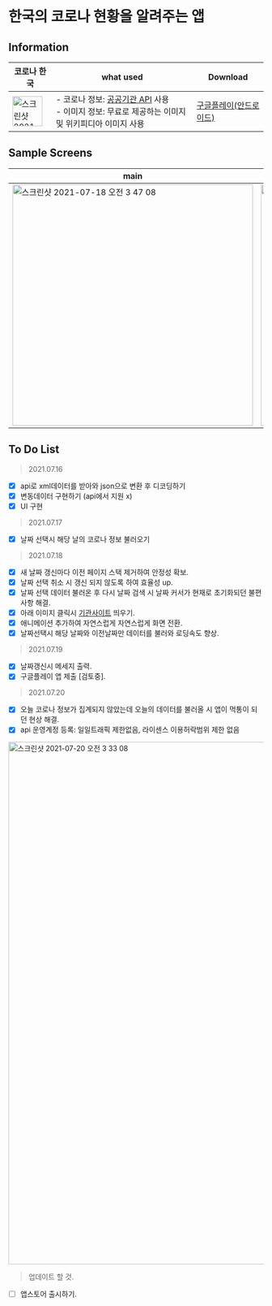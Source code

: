 
한국의 코로나 현황을 알려주는 앱
==

Information
--

|코로나 한국|what used|Download|
|-|-|----|
|<img width="59" alt="스크린샷 2021-07-16 오전 2 55 25" src="https://user-images.githubusercontent.com/74492426/125834839-3fe552f7-dbe4-4e6b-abe6-82e770701815.png">|- 코로나 정보: [공공기관 API](https://www.data.go.kr/index.do) 사용<br> - 이미지 정보: 무료로 제공하는 이미지 및 위키피디아 이미지 사용|[구글플레이(안드로이드)](https://play.google.com/store/apps/details?id=com.dkswnzz.covid19_kr)|


Sample Screens
--

|main|site|gif|
|-----|-----|-----|
|<img width="475" alt="스크린샷 2021-07-18 오전 3 47 08" src="https://user-images.githubusercontent.com/74492426/126046807-13e98007-6aee-45f4-b0e2-5f1a74863ffa.png">|<img width="475" alt="스크린샷 2021-07-18 오후 4 23 52" src="https://user-images.githubusercontent.com/74492426/126059242-2a13191a-8ff5-42c9-a863-6e96efa118bb.png">|![Simulator Screen Recording - iPhone 12 Pro Max - 2021-07-19 at 20 50 43](https://user-images.githubusercontent.com/74492426/126155768-79449695-a432-4be8-81c4-ce9055e349e5.gif)|



To Do List
--
>2021.07.16
- [x] api로 xml데이터를 받아와 json으로 변환 후 디코딩하기
- [x] 변동데이터 구현하기 (api에서 지원 x)
- [x] UI 구현 
>2021.07.17
- [x] 날짜 선택시 해당 날의 코로나 정보 불러오기 
>2021.07.18
- [x] 새 날짜 갱신마다 이전 페이지 스택 제거하여 안정성 확보.
- [x] 날짜 선택 취소 시 갱신 되지 않도록 하여 효율성 up.
- [x] 날짜 선택 데이터 불러온 후 다시 날짜 검색 시 날짜 커서가 현재로 초기화되던 불편사항 해결.
- [x] 아래 이미지 클릭시 [기관사이트](http://ncov.mohw.go.kr/) 띄우기.
- [x] 애니메이션 추가하여 자연스럽게 자연스럽게 화면 전환.
- [x] 날짜선택시 해당 날짜와 이전날짜만 데이터를 불러와 로딩속도 향상. 
>2021.07.19
- [x] 날짜갱신시 메세지 출력.
- [x] 구글플레이 앱 제출 [검토중].

>2021.07.20
- [x] 오늘 코로나 정보가 집계되지 않았는데 오늘의 데이터를 불러올 시 앱이 먹통이 되던 현상 해결.
- [x] api 운영계정 등록: 일일트래픽 제한없음, 라이센스 이용허락범위 제한 없음 
<img width="1029" alt="스크린샷 2021-07-20 오전 3 33 08" src="https://user-images.githubusercontent.com/74492426/126209583-cbf6b767-2fe5-47ae-a282-7c225c384f8f.png">


>업데이트 할 것.
- [ ] 앱스토어 출시하기.


